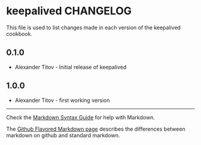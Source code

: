 keepalived CHANGELOG
====================

This file is used to list changes made in each version of the keepalived cookbook.

0.1.0
-----
- Alexander Titov - Initial release of keepalived

1.0.0
-----
- Alexander Titov - first working version

- - -
Check the [Markdown Syntax Guide](http://daringfireball.net/projects/markdown/syntax) for help with Markdown.

The [Github Flavored Markdown page](http://github.github.com/github-flavored-markdown/) describes the differences between markdown on github and standard markdown.
